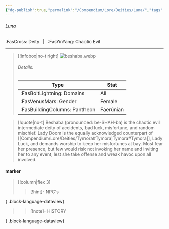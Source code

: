 ```yaml
---
{"dg-publish":true,"permalink":"/Compendium/Lore/Deities/Luna/","tags":["pantheon/faerûnian","domain/luck","domain/trickery"]}
---
```



###### Luna
<span class="sub2">:FasCross: Deity &nbsp; | &nbsp; :FasYinYang: Chaotic Evil</span>
___

> [!infobox|no-t right]
> ![beshaba.webp](/img/user/Assets/Images/Lore/beshaba.webp)
> ###### Details:
> | Type | Stat |
> | ---- | ---- |
> | :FasBoltLightning: Domains | All |
> | :FasVenusMars: Gender | Female |
> | :FasBuildingColumns: Pantheon | Faerûnian |

> [!quote|no-t]
>Beshaba (pronounced: be-SHAH-ba) is the chaotic evil intermediate deity of accidents, bad luck, misfortune, and random mischief. Lady Doom is the equally acknowledged counterpart of [[Compendium/Lore/Deities/Tymora#Tymora\|Tymora#Tymora]], Lady Luck, and demands worship to keep her misfortunes at bay. Most fear her presence, but few would risk not invoking her name and inviting her to any event, lest she take offense and wreak havoc upon all involved.

#### marker
> [!column|flex 3]
>> [!hint]-  NPC's

{ .block-language-dataview}
>>[!note]- HISTORY

{ .block-language-dataview}